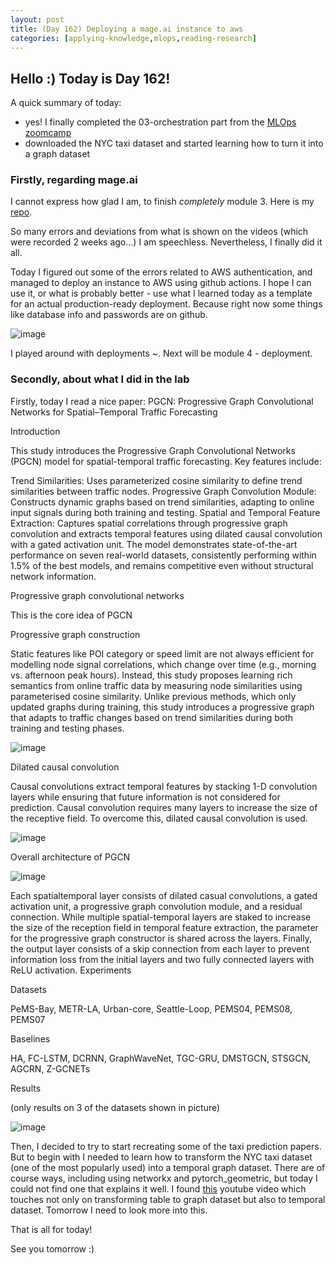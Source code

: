 ```yaml
---
layout: post
title: (Day 162) Deploying a mage.ai instance to aws
categories: [applying-knowledge,mlops,reading-research]
---
```


## Hello :) Today is Day 162!
A quick summary of today:
* yes! I finally completed the 03-orchestration part from the [MLOps zoomcamp](https://github.com/DataTalksClub/mlops-zoomcamp/tree/main/03-orchestration)
* downloaded the NYC taxi dataset and started learning how to turn it into a graph dataset

### Firstly, regarding mage.ai

I cannot express how glad I am, to finish *completely* module 3. Here is my [repo](https://github.com/divakaivan/mlops).

So many errors and deviations from what is shown on the videos (which were recorded 2 weeks ago...) I am speechless. Nevertheless, I finally did it all.

Today I figured out some of the errors related to AWS authentication, and managed to deploy an instance to AWS using github actions. I hope I can use it, or what is probably better - use what I learned today as a template for an actual production-ready deployment. Because right now some things like database info and passwords are on github. 

![image](https://github.com/user-attachments/assets/de8af7fe-57e2-4127-9dc0-d9ac9531141d)

I played around with deployments ~. Next will be module 4 - deployment. 

### Secondly, about what I did in the lab

Firstly, today I read a nice paper: PGCN: Progressive Graph Convolutional Networks for Spatial–Temporal Traffic Forecasting

Introduction

This study introduces the Progressive Graph Convolutional Networks (PGCN) model for spatial-temporal traffic forecasting. Key features include:

Trend Similarities: Uses parameterized cosine similarity to define trend similarities between traffic nodes.
Progressive Graph Convolution Module: Constructs dynamic graphs based on trend similarities, adapting to online input signals during both training and testing.
Spatial and Temporal Feature Extraction: Captures spatial correlations through progressive graph convolution and extracts temporal features using dilated causal convolution with a gated activation unit.
The model demonstrates state-of-the-art performance on seven real-world datasets, consistently performing within 1.5% of the best models, and remains competitive even without structural network information.

Progressive graph convolutional networks

This is the core idea of PGCN

Progressive graph construction

Static features like POI category or speed limit are not always efficient for modelling node signal correlations, which change over time (e.g., morning vs. afternoon peak hours). Instead, this study proposes learning rich semantics from online traffic data by measuring node similarities using parameterised cosine similarity. Unlike previous methods, which only updated graphs during training, this study introduces a progressive graph that adapts to traffic changes based on trend similarities during both training and testing phases.

![image](https://github.com/user-attachments/assets/8e491f6e-6089-466b-9b23-a9995c71b8d7)

Dilated causal convolution

Causal convolutions extract temporal features by stacking 1-D convolution layers while ensuring that future information is not considered for prediction. Causal convolution requires many layers to increase the size of the receptive field. To overcome this, dilated causal convolution is used.

![image](https://github.com/user-attachments/assets/dc447f55-fedc-4de2-99fb-213229d56045)

Overall architecture of PGCN

![image](https://github.com/user-attachments/assets/1f36f1d9-b3be-49b0-bff3-7e4e87eee9bf)

Each spatialtemporal layer consists of dilated casual convolutions, a gated activation unit, a progressive graph convolution module, and a residual connection. While multiple spatial-temporal layers are staked to increase the size of the reception field in temporal feature extraction, the parameter for the progressive graph constructor is shared across the layers. Finally, the output layer consists of a skip connection from each layer to prevent information loss from the initial layers and two fully connected layers with ReLU activation.
Experiments

Datasets

PeMS-Bay, METR-LA, Urban-core, Seattle-Loop, PEMS04, PEMS08, PEMS07

Baselines

HA, FC-LSTM, DCRNN, GraphWaveNet, TGC-GRU, DMSTGCN, STSGCN, AGCRN, Z-GCNETs

Results

(only results on 3 of the datasets shown in picture)

![image](https://github.com/user-attachments/assets/426f7c98-9adb-468d-a078-e7c2fc9d3b0b)

Then, I decided to try to start recreating some of the taxi prediction papers. But to begin with I needed to learn how to transform the NYC taxi dataset (one of the most popularly used) into a temporal graph dataset.
There are of course ways, including using networkx and pytorch_geometric, but today I could not find one that explains it well. I found [this](https://www.youtube.com/watch?v=XPTwvvlHaUA&t=1s&pp=ygUhY3JlYXRpbmcgYSB0ZW1wb3JhbCBncmFwaCBkYXRhc2V0) youtube video which touches not only on transforming table to graph dataset but also to temporal dataset. Tomorrow I need to look more into this. 



That is all for today!

See you tomorrow :)
